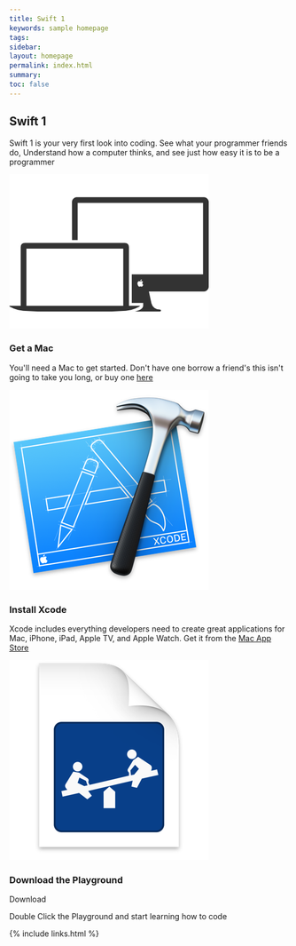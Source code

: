 ```yaml
---
title: Swift 1
keywords: sample homepage
tags: 
sidebar: 
layout: homepage
permalink: index.html
summary: 
toc: false
---
```


<div class="row"> 
<h2 class="text-center">Swift 1</h2>
<p class="text-center">Swift 1 is your very first look into coding. See what your programmer friends do, Understand how a computer thinks, and see just how easy it is to be a programmer</p>
</div>
<div class="row"> 
    <div class="col-sm-4"> 
        <img alt="Get a Mac" src="/images/mac_comp_large_360.png" class="img-responsive"> 
        <h3 class="text-center">Get a Mac</h3>
        <p class="text-center">You'll need a Mac to get started. Don't have one borrow a friend's this isn't going to take you long, or buy one <a href="http://apple.com/store"> here </a></p>
    </div> 
    <div class="col-sm-4"> 
        <img alt="Download and Install Xcode" src="/images/Xcode_Icon_360.png" class="img-responsive"> 
        <h3 class="text-center">Install Xcode</h3> 
        <p class="text-center"> Xcode includes everything developers need to create great applications for Mac, iPhone, iPad, Apple TV, and Apple Watch. Get it from the <a href="https://itunes.apple.com/us/app/xcode/id497799835">Mac App Store</a> </p> 
    </div> 
    <div class="col-sm-4"> 
        <img alt="Code in a Swift Playground" src="/images/playground_Icon_360.png" class="img-responsive"> 
        <h3 class="text-center">Download the Playground</h3> 
        <p class="text-center"><a class="btn btn-success btn-lg">Download</a></p>
        <p class="text-center">Double Click the Playground and start learning how to code</p>
    </div>
</div>

{% include links.html %}
